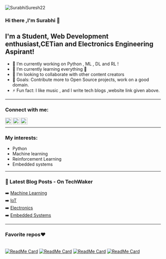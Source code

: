 <p align="left"> <img src="https://komarev.com/ghpvc/?username=basil-b2s&label=Views&color=blue&style=plastic" alt="
SurabhiSuresh22" /> </p>

### Hi there ,I'm Surabhi 👋


## I'm a Student, Web Development enthusiast,CETian and Electronics Engineering Aspirant!

- 🔭 I’m currently working on Python , ML , DL and RL !
- 🌱 I’m currently learning everything 🤞
- 👯 I’m looking to collaborate with other content creators
- 🥅 Goals: Contribute more to Open Source projects, work on a good domain.
- ⚡ Fun fact: I like music , and I write tech blogs ,website link given above.

<hr>

### Connect with me:

[<img align="left" alt="Surabhi | Twitter" width="22px" src="https://cdn.jsdelivr.net/npm/simple-icons@v3/icons/twitter.svg" />][twitter]
[<img align="left" alt="Surabhi | LinkedIn" width="22px" src="https://cdn.jsdelivr.net/npm/simple-icons@v3/icons/linkedin.svg" />][linkedin]
[<img align="left" alt="Surabhi | Instagram" width="22px" src="https://cdn.jsdelivr.net/npm/simple-icons@v3/icons/instagram.svg" />][instagram]

<br />
<hr>

### My interests:

- Python
- Machine learning
- Reinforcement Learning
- Embedded systems

<hr>


### 📕 Latest Blog Posts - On TechWaker


➡️ [Machine Learning](https://techwakerai.blogspot.com/search/label/Machine%20Learning?&max-results=5)<br>
➡️ [IoT](https://techwakerai.blogspot.com/search/label/IOT?&max-results=5)<br>
➡️ [Electronics](https://techwakerai.blogspot.com/search/label/Electronic%20Devices?&max-results=5)<br>
➡️ [Embedded Systems](https://techwakerai.blogspot.com/search/label/Embedded%20Systems?&max-results=5)<br>
<hr>


### Favorite repos❤<br><br>
[![ReadMe Card](https://github-readme-stats.vercel.app/api/pin/?username=SurabhiSuresh22&repo=Iris_Flower_Prediction&theme=dark)](https://github.com/SurabhiSuresh22/Iris_Flower_Prediction)
[![ReadMe Card](https://github-readme-stats.vercel.app/api/pin/?username=SurabhiSuresh22&repo=Virtual-Assistant&theme=dark)](https://github.com/SurabhiSuresh22/Virtual-Assistant)
[![ReadMe Card](https://github-readme-stats.vercel.app/api/pin/?username=SurabhiSuresh22&repo=Email-Automation&theme=dark)](https://github.com/SurabhiSuresh22/Email-Automation)
[![ReadMe Card](https://github-readme-stats.vercel.app/api/pin/?username=SurabhiSuresh22&repo=Portfolio-Website&theme=dark)](https://github.com/SurabhiSuresh22/Portfolio-Website)

[website]: https://techwakerai.blogspot.com/
[twitter]: https://twitter.com/SurabhiSuresh22
[instagram]: https://instagram.com/surbi__22?igshid=1se96e17somgh
[linkedin]: https://www.linkedin.com/in/surabhisuresh22
